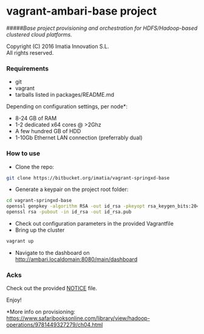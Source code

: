 vagrant-ambari-base project
=============================
#####*Base project provisioning and orchestration for HDFS/Hadoop-based clustered cloud platforms.*

 Copyright (C) 2016 Imatia Innovation S.L.<br/>
 All rights reserved.<br />

### Requirements
 
 - git
 - vagrant
 - tarballs listed in packages/README.md
 
Depending on configuration settings, per node*:
 - 8-24 GB of RAM 
 - 1-2 dedicated x64 cores @ >2Ghz
 - A few hundred GB of HDD
 - 1-10Gb Ethernet LAN connection (preferrably dual)
 
### How to use
 - Clone the repo:
```bash
git clone https://bitbucket.org/imatia/vagrant-springxd-base
```
 - Generate a keypair on the project root folder:
```bash
cd vagrant-springxd-base
openssl genpkey -algorithm RSA -out id_rsa -pkeyopt rsa_keygen_bits:2048
openssl rsa -pubout -in id_rsa -out id_rsa.pub
```
 - Check out configuration parameters in the provided Vagrantfile
 - Bring up the cluster
```bash
vagrant up
```
 - Navigate to the dashboard on http://ambari.localdomain:8080/main/dashboard

### Acks

Check out the provided [NOTICE](NOTICE) file.


Enjoy!


*More info on provisioning: https://www.safaribooksonline.com/library/view/hadoop-operations/9781449327279/ch04.html
